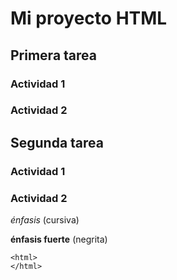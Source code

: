 # Mi proyecto HTML
## Primera tarea
### Actividad 1 
### Actividad 2
## Segunda tarea
### Actividad 1 
### Actividad 2

*énfasis* (cursiva)

**énfasis fuerte** (negrita)


``` [language]
<html> 
</html> 
```